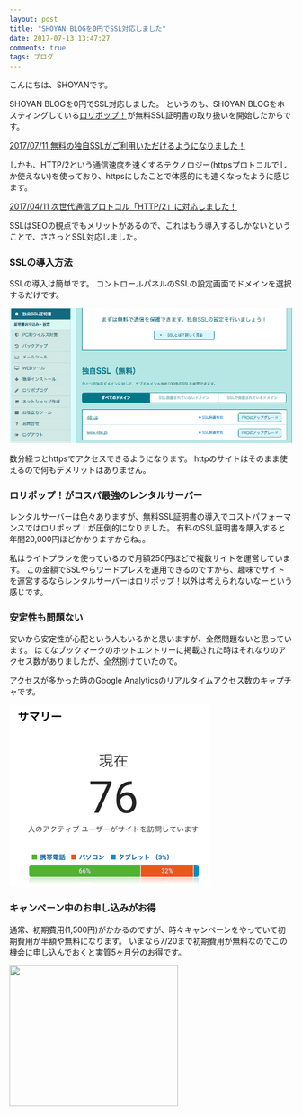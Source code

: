 ```yaml
---
layout: post
title: "SHOYAN BLOGを0円でSSL対応しました"
date: 2017-07-13 13:47:27
comments: true
tags: ブログ
---
```


こんにちは、SHOYANです。

SHOYAN BLOGを0円でSSL対応しました。
というのも、SHOYAN BLOGをホスティングしている<a href="https://px.a8.net/svt/ejp?a8mat=2TMZ7J+FNTINM+348+65MEA" target="_blank" rel="nofollow">ロリポップ！</a><img border="0" width="1" height="1" src="https://www19.a8.net/0.gif?a8mat=2TMZ7J+FNTINM+348+65MEA" alt="">が無料SSL証明書の取り扱いを開始したからです。

<a href="https://lolipop.jp/info/news/5759/" target="_blank">2017/07/11 無料の独自SSLがご利用いただけるようになりました！</a>

しかも、HTTP/2という通信速度を速くするテクノロジー(httpsプロトコルでしか使えない)を使っており、httpsにしたことで体感的にも速くなったように感じます。

<a href="https://lolipop.jp/info/news/5657/" target="_blank">2017/04/11 次世代通信プロトコル「HTTP/2」に対応しました！</a>

SSLはSEOの観点でもメリットがあるので、これはもう導入するしかないということで、ささっとSSL対応しました。

### SSLの導入方法

SSLの導入は簡単です。
コントロールパネルのSSLの設定画面でドメインを選択するだけです。

![リアルタイムアクセス](/images/2017-07-13-02.png)

数分経つとhttpsでアクセスできるようになります。
httpのサイトはそのまま使えるので何もデメリットはありません。

### ロリポップ！がコスパ最強のレンタルサーバー

レンタルサーバーは色々ありますが、無料SSL証明書の導入でコストパフォーマンスではロリポップ！が圧倒的になりました。
有料のSSL証明書を購入すると年間20,000円ほどかかりますからね。。

私はライトプランを使っているので月額250円ほどで複数サイトを運営しています。
この金額でSSLやらワードプレスを運用できるのですから、趣味でサイトを運営するならレンタルサーバーはロリポップ！以外は考えられないなーという感じです。

### 安定性も問題ない

安いから安定性が心配という人もいるかと思いますが、全然問題ないと思っています。
はてなブックマークのホットエントリーに掲載された時はそれなりのアクセス数がありましたが、全然捌けていたので。

アクセスが多かった時のGoogle Analyticsのリアルタイムアクセス数のキャプチャです。

![リアルタイムアクセス](/images/2017-07-13-01.png)

### キャンペーン中のお申し込みがお得

通常、初期費用(1,500円)がかかるのですが、時々キャンペーンをやっていて初期費用が半額や無料になります。
いまなら7/20まで初期費用が無料なのでこの機会に申し込んでおくと実質5ヶ月分のお得です。

<a href="https://px.a8.net/svt/ejp?a8mat=2TMZ7J+FNTINM+348+6H729" target="_blank" rel="nofollow">
<img border="0" width="300" height="250" alt="" src="https://www20.a8.net/svt/bgt?aid=170713279947&wid=001&eno=01&mid=s00000000404001088000&mc=1"></a>
<img border="0" width="1" height="1" src="https://www19.a8.net/0.gif?a8mat=2TMZ7J+FNTINM+348+6H729" alt="">

